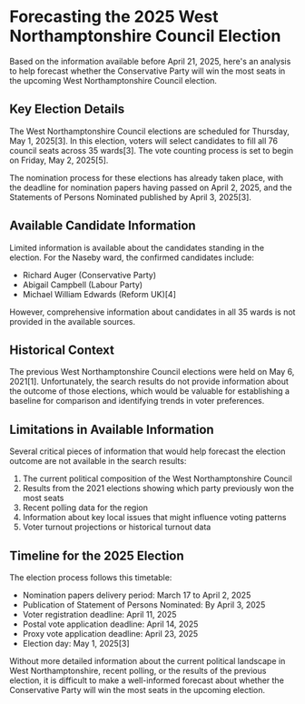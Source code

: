 # Forecasting the 2025 West Northamptonshire Council Election

Based on the information available before April 21, 2025, here's an analysis to help forecast whether the Conservative Party will win the most seats in the upcoming West Northamptonshire Council election.

## Key Election Details

The West Northamptonshire Council elections are scheduled for Thursday, May 1, 2025[3]. In this election, voters will select candidates to fill all 76 council seats across 35 wards[3]. The vote counting process is set to begin on Friday, May 2, 2025[5].

The nomination process for these elections has already taken place, with the deadline for nomination papers having passed on April 2, 2025, and the Statements of Persons Nominated published by April 3, 2025[3].

## Available Candidate Information

Limited information is available about the candidates standing in the election. For the Naseby ward, the confirmed candidates include:
- Richard Auger (Conservative Party)
- Abigail Campbell (Labour Party)
- Michael William Edwards (Reform UK)[4]

However, comprehensive information about candidates in all 35 wards is not provided in the available sources.

## Historical Context

The previous West Northamptonshire Council elections were held on May 6, 2021[1]. Unfortunately, the search results do not provide information about the outcome of those elections, which would be valuable for establishing a baseline for comparison and identifying trends in voter preferences.

## Limitations in Available Information

Several critical pieces of information that would help forecast the election outcome are not available in the search results:

1. The current political composition of the West Northamptonshire Council
2. Results from the 2021 elections showing which party previously won the most seats
3. Recent polling data for the region
4. Information about key local issues that might influence voting patterns
5. Voter turnout projections or historical turnout data

## Timeline for the 2025 Election

The election process follows this timetable:
- Nomination papers delivery period: March 17 to April 2, 2025
- Publication of Statement of Persons Nominated: By April 3, 2025
- Voter registration deadline: April 11, 2025
- Postal vote application deadline: April 14, 2025
- Proxy vote application deadline: April 23, 2025
- Election day: May 1, 2025[3]

Without more detailed information about the current political landscape in West Northamptonshire, recent polling, or the results of the previous election, it is difficult to make a well-informed forecast about whether the Conservative Party will win the most seats in the upcoming election.
